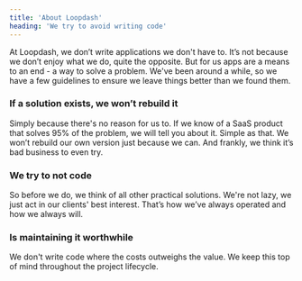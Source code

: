 ```yaml
---
title: 'About Loopdash'
heading: 'We try to avoid writing code'
---
```


At Loopdash, we don’t write applications we don't have to. It’s not because we don’t enjoy what we do, quite the opposite. But for us apps are a means to an end - a way to solve a problem. We've been around a while, so we have a few guidelines to ensure we leave things better than we found them.


### If a solution exists, we won’t rebuild it
Simply because there's no reason for us to. If we know of a SaaS product that solves 95% of the problem, we will tell you about it. Simple as that. We won’t rebuild our own version just because we can. And frankly, we think it’s bad business to even try.
  
  
### We try to not code
So before we do, we think of all other practical solutions. We're not lazy, we just act in our clients' best interest. That’s how we’ve always operated and how we always will.
  
  
### Is maintaining it worthwhile
We don't write code where the costs outweighs the value. We keep this top of mind throughout the project lifecycle.